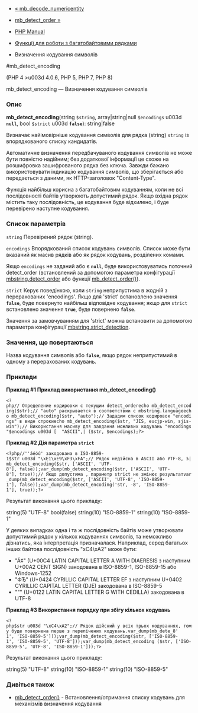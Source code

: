 - [« mb_decode_numericentity](function.mb-decode-numericentity.md)
- [mb_detect_order »](function.mb-detect-order.md)

- [PHP Manual](index.md)
- [Функції для роботи з багатобайтовими рядками](ref.mbstring.md)
- Визначення кодування символів

#mb_detect_encoding

(PHP 4 \>u003d 4.0.6, PHP 5, PHP 7, PHP 8)

mb_detect_encoding — Визначення кодування символів

### Опис

**mb_detect_encoding**(string `$string`, array\|string\|null
`$encodings` u003d **`null`**, bool `$strict` u003d **`false`**): string\|false

Визначає найімовірніше кодування символів для рядка (string)
`string` із впорядкованого списку кандидатів.

Автоматичне визначення передбачуваного кодування символів не може
бути повністю надійним; без додаткової інформації це схоже на
розшифровка зашифрованого рядка без ключа. Завжди бажано
використовувати індикацію кодування символів, що зберігається або передається з
даними, як HTTP-заголовок "Content-Type".

Функція найбільш корисна з багатобайтовим кодуванням, коли не всі
послідовності байтів утворюють допустимий рядок. Якщо вхідна
рядок містить таку послідовність, це кодування буде відхилено,
і буде перевірено наступне кодування.

### Список параметрів

`string`
Перевірений рядок (string).

`encodings`
Впорядкований список кодувань символів. Список може бути вказаний як
масив рядків або як рядок кодувань, розділених комами.

Якщо `encodings` не заданий або є **`null`**, буде використовуватись
поточний detect_order (встановлений за допомогою параметра конфігурації
[mbstring.detect_order](mbstring.configuration.md#ini.mbstring.detect-order)
або функції [mb_detect_order()](function.mb-detect-order.md)).

`strict`
Керує поведінкою, коли `string` неприпустима в жодній з
перерахованих 'encodings'. Якщо для 'strict' встановлено значення
**`false`**, буде повернуто найбільш відповідне кодування; якщо для
`strict` встановлено значення **`true`**, буде повернено **`false`**.

Значення за замовчуванням для 'strict' можна встановити за допомогою параметра
конфігурації
[mbstring.strict_detection](mbstring.configuration.md#ini.mbstring.strict-detection).

### Значення, що повертаються

Назва кодування символів або **`false`**, якщо рядок неприпустимий
в одному з перерахованих кодувань.

### Приклади

**Приклад #1 Приклад використання **mb_detect_encoding()****

` <?php// Определение кодировки с текущим detect_orderecho mb_detect_encoding($str);// "auto" раскрывается в соответствии с mbstring.languageecho mb_detect_encoding($str, "auto");// Зададим список кодировок "encodings" в виде строкиecho mb_detect_encoding($str, "JIS, eucjp-win, sjis-win");// Використання масиву для завдання можливих кодувань "encodings"$encodings u003d [  "ASCII",| ($str, $encodings);?> `

**Приклад #2 Дія параметра `strict`**

` <?php//''áéóú' закодована в ISO-8859-1$str u003d "\xE1\xE9\xF3\xFA";// Рядок недійсна в ASCII або УТF-8, з| mb_detect_encoding($str, ['ASCII', 'UTF-8'], false));var_dump(mb_detect_encoding($str, ['ASCII', 'UTF-8'], true));// Якщо допустима , параметр strict не змінює результатvar_dump(mb_detect_encoding($str, ['ASCII', 'UTF-8', 'ISO-8859-1'], false));var_dump(mb_detect_encoding('str, -8', 'ISO-8859-1'], true));?> `

Результат виконання цього прикладу:

string(5) "UTF-8"
bool(false)
string(10) "ISO-8859-1"
string(10) "ISO-8859-1"

У деяких випадках одна і та ж послідовність байтів може
утворювати допустимий рядок у кількох кодуваннях символів, та
неможливо дізнатись, яка інтерпретація призначалася. Наприклад, серед
багатьох інших байтова послідовність "xC4\xA2" може бути:

- "Ä¢" (U+00C4 LATIN CAPITAL LETTER A WITH DIAERESIS з наступним
U+00A2 CENT SIGN) закодована в ISO-8859-1, ISO-8859-15 або
Windows-1252
- "ФЂ" (U+0424 CYRILLIC CAPITAL LETTER EF з наступним U+0402
CYRILLIC CAPITAL LETTER (DJE) закодована в ISO-8859-5
- """ (U+0122 LATIN CAPITAL LETTER G WITH CEDILLA) закодована в
UTF-8

**Приклад #3 Використання порядку при збігу кількох кодувань**

` <?php$str u003d "\xC4\xA2";// Рядок дійсний у всіх трьох кодуваннях, тому буде повернена перше з перелічених кодувань.var_dump(mb_dete_8' 1', 'ISO-8859-5']));var_dump(mb_detect_encoding($str, ['ISO-8859-1', 'ISO-8859-5', 'UTF-8']));var_dump(mb_detect_encoding ($str, ['ISO-8859-5', 'UTF-8', 'ISO-8859-1']));?> `

Результат виконання цього прикладу:

string(5) "UTF-8"
string(10) "ISO-8859-1"
string(10) "ISO-8859-5"

### Дивіться також

- [mb_detect_order()](function.mb-detect-order.md) -
Встановлення/отримання списку кодувань для механізмів визначення
кодування
